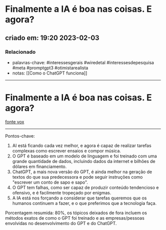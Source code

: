 # Finalmente a IA é boa nas coisas. E agora?

## criado em: 19:20 2023-02-03

### Relacionado

- palavras-chave: #interessesgerais  #wiredetal  #interessesdepesquisa #meta #promptgpt3  #otimistarealista 
- notas: [[Como o ChatGPT funciona]]
---

# Finalmente a IA é boa nas coisas. E agora?

[fonte vox](https://www.vox.com/recode/2022/12/7/23498694/ai-artificial-intelligence-chat-gpt-openai)

---

Pontos-chave: 

1. AI está ficando cada vez melhor, e agora é capaz de realizar tarefas complexas como escrever ensaios e compor música. 
2. O GPT é baseado em um modelo de linguagem e foi treinado com uma grande quantidade de dados, incluindo dados da internet e bilhões de dólares em financiamento. 
3. ChatGPT, a mais nova versão do GPT, é ainda melhor na geração de textos do que sua predecessora e pode seguir instruções como "escrever um conto de sapo e sapo".
4. O GPT tem falhas, como ser capaz de produzir conteúdo tendencioso e ofensivo, e é facilmente tropeçado por enigmas. 
5. A IA está nos forçando a considerar que tarefas queremos que os humanos continuem a fazer, e o que preferimos que a tecnologia faça. 

Porcentagem resumida: 80%, os tópicos deixados de fora incluem os métodos exatos de como o GPT foi treinado e as empresas/pessoas envolvidas no desenvolvimento do GPT e do ChatGPT.